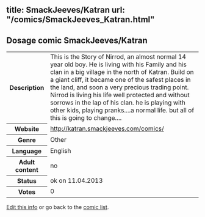 title: SmackJeeves/Katran
url: "/comics/SmackJeeves_Katran.html"
---
Dosage comic SmackJeeves/Katran
-----------------------------------------

<table class="comicinfo">
<tr>
<th>Description</th><td>This is the Story of Nirrod, an almost normal 14 year old boy. He is living with his Family and his clan in a big village in the north of Katran. Build on a giant cliff, it became one of the safest places in the land, and soon a very precious trading point. Nirrod is living his life well protected and without sorrows in the lap of his clan. he is playing with other kids, playing pranks....a normal life. but all of this is going to change....</td>
</tr>
<tr>
<th>Website</th><td><a href="http://katran.smackjeeves.com/comics/">http://katran.smackjeeves.com/comics/</a></td>
</tr>
<tr>
<th>Genre</th><td>Other</td>
</tr>
<tr>
<th>Language</th><td>English</td>
</tr>
<tr>
<th>Adult content</th><td>no</td>
</tr>
<tr>
<th>Status</th><td>ok on 11.04.2013</td>
</tr>
<tr>
<th>Votes</th><td>0</div></td>
</tr>
</table>

[Edit this info](/comics/SmackJeeves_Katran_edit.html) or go back to the [comic list](../comic-index.html).
